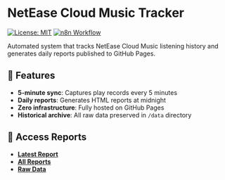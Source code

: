 # NetEase Cloud Music Tracker

[![License: MIT](https://img.shields.io/badge/License-MIT-green.svg)](https://opensource.org/licenses/MIT)
[![n8n Workflow](https://img.shields.io/badge/automated_with-n8n-29B6AF)](https://n8n.io)

Automated system that tracks NetEase Cloud Music listening history and generates daily reports published to GitHub Pages.

## 🌟 Features

- **5-minute sync**: Captures play records every 5 minutes
- **Daily reports**: Generates HTML reports at midnight
- **Zero infrastructure**: Fully hosted on GitHub Pages
- **Historical archive**: All raw data preserved in `/data` directory

## 💎 Access Reports

- **[Latest Report](https://linhuai67.github.io/latest.html)**
- **[All Reports](https://linhuai67.github.io/reports/)**
- **[Raw Data](https://linhuai67.github.io/data/)**
